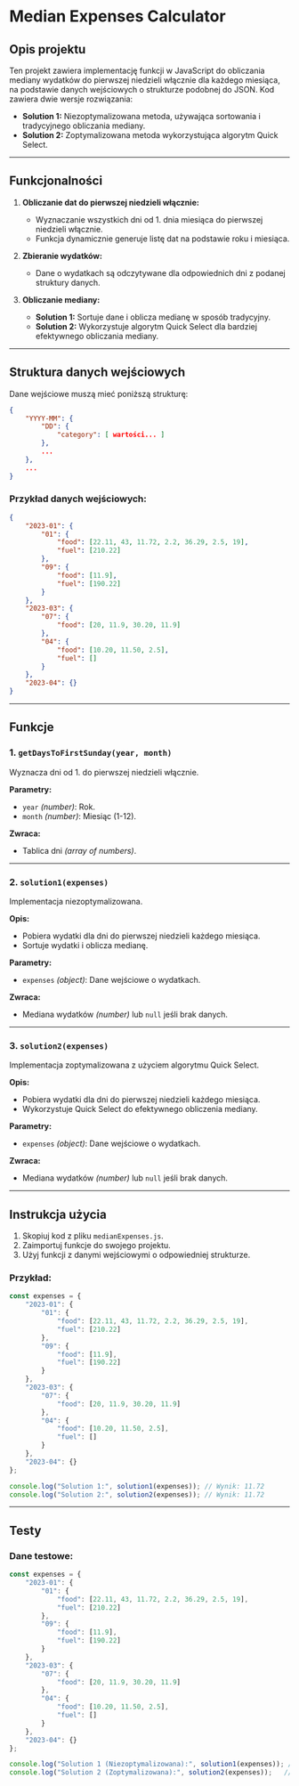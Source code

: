 # Median Expenses Calculator

## Opis projektu
Ten projekt zawiera implementację funkcji w JavaScript do obliczania mediany wydatków do pierwszej niedzieli włącznie dla każdego miesiąca, na podstawie danych wejściowych o strukturze podobnej do JSON. Kod zawiera dwie wersje rozwiązania:

- **Solution 1:** Niezoptymalizowana metoda, używająca sortowania i tradycyjnego obliczania mediany.
- **Solution 2:** Zoptymalizowana metoda wykorzystująca algorytm Quick Select.

---

## Funkcjonalności

1. **Obliczanie dat do pierwszej niedzieli włącznie:**
   - Wyznaczanie wszystkich dni od 1. dnia miesiąca do pierwszej niedzieli włącznie.
   - Funkcja dynamicznie generuje listę dat na podstawie roku i miesiąca.

2. **Zbieranie wydatków:**
   - Dane o wydatkach są odczytywane dla odpowiednich dni z podanej struktury danych.

3. **Obliczanie mediany:**
   - **Solution 1:** Sortuje dane i oblicza medianę w sposób tradycyjny.
   - **Solution 2:** Wykorzystuje algorytm Quick Select dla bardziej efektywnego obliczania mediany.

---

## Struktura danych wejściowych
Dane wejściowe muszą mieć poniższą strukturę:

```json
{
    "YYYY-MM": {
        "DD": {
            "category": [ wartości... ]
        },
        ...
    },
    ...
}
```

### Przykład danych wejściowych:

```json
{
    "2023-01": {
        "01": {
            "food": [22.11, 43, 11.72, 2.2, 36.29, 2.5, 19],
            "fuel": [210.22]
        },
        "09": {
            "food": [11.9],
            "fuel": [190.22]
        }
    },
    "2023-03": {
        "07": {
            "food": [20, 11.9, 30.20, 11.9]
        },
        "04": {
            "food": [10.20, 11.50, 2.5],
            "fuel": []
        }
    },
    "2023-04": {}
}
```

---

## Funkcje

### 1. `getDaysToFirstSunday(year, month)`

Wyznacza dni od 1. do pierwszej niedzieli włącznie.

**Parametry:**
- `year` *(number)*: Rok.
- `month` *(number)*: Miesiąc (1-12).

**Zwraca:**
- Tablica dni *(array of numbers)*.

---

### 2. `solution1(expenses)`

Implementacja niezoptymalizowana.

**Opis:**
- Pobiera wydatki dla dni do pierwszej niedzieli każdego miesiąca.
- Sortuje wydatki i oblicza medianę.

**Parametry:**
- `expenses` *(object)*: Dane wejściowe o wydatkach.

**Zwraca:**
- Mediana wydatków *(number)* lub `null` jeśli brak danych.

---

### 3. `solution2(expenses)`

Implementacja zoptymalizowana z użyciem algorytmu Quick Select.

**Opis:**
- Pobiera wydatki dla dni do pierwszej niedzieli każdego miesiąca.
- Wykorzystuje Quick Select do efektywnego obliczenia mediany.

**Parametry:**
- `expenses` *(object)*: Dane wejściowe o wydatkach.

**Zwraca:**
- Mediana wydatków *(number)* lub `null` jeśli brak danych.

---

## Instrukcja użycia

1. Skopiuj kod z pliku `medianExpenses.js`.
2. Zaimportuj funkcje do swojego projektu.
3. Użyj funkcji z danymi wejściowymi o odpowiedniej strukturze.

### Przykład:

```javascript
const expenses = {
    "2023-01": {
        "01": {
            "food": [22.11, 43, 11.72, 2.2, 36.29, 2.5, 19],
            "fuel": [210.22]
        },
        "09": {
            "food": [11.9],
            "fuel": [190.22]
        }
    },
    "2023-03": {
        "07": {
            "food": [20, 11.9, 30.20, 11.9]
        },
        "04": {
            "food": [10.20, 11.50, 2.5],
            "fuel": []
        }
    },
    "2023-04": {}
};

console.log("Solution 1:", solution1(expenses)); // Wynik: 11.72
console.log("Solution 2:", solution2(expenses)); // Wynik: 11.72
```

---

## Testy

### Dane testowe:

```javascript
const expenses = {
    "2023-01": {
        "01": {
            "food": [22.11, 43, 11.72, 2.2, 36.29, 2.5, 19],
            "fuel": [210.22]
        },
        "09": {
            "food": [11.9],
            "fuel": [190.22]
        }
    },
    "2023-03": {
        "07": {
            "food": [20, 11.9, 30.20, 11.9]
        },
        "04": {
            "food": [10.20, 11.50, 2.5],
            "fuel": []
        }
    },
    "2023-04": {}
};

console.log("Solution 1 (Niezoptymalizowana):", solution1(expenses)); // Wynik: 11.72
console.log("Solution 2 (Zoptymalizowana):", solution2(expenses));   // Wynik: 11.72
```


